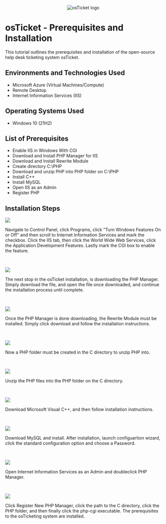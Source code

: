 <p align="center">
<img src="https://i.imgur.com/Clzj7Xs.png" alt="osTicket logo"/>
</p>

<h1>osTicket - Prerequisites and Installation</h1>
This tutorial outlines the prerequisites and installation of the open-source help desk ticketing system osTicket.<br />



<h2>Environments and Technologies Used</h2>

- Microsoft Azure (Virtual Machines/Compute)
- Remote Desktop
- Internet Information Services (IIS)

<h2>Operating Systems Used </h2>

- Windows 10</b> (21H2)

<h2>List of Prerequisites</h2>

- Enable IIS in Windows With CGI
- Download and Install PHP Manager for IIS
- Download and Install Rewrite Module
- Create directory C:\PHP
- Download and unzip PHP into PHP folder on C:\PHP
- Install C++
- Install MySQL
- Open IIS as an Admin
- Register PHP

<h2>Installation Steps</h2>

<p>
<img src=https://i.imgur.com/KUl0h24.jpg/>
</p>
<p>
Navigate to Control Panel, click Programs, click "Turn Windows Features On or Off" and then scroll to Internet Information Services and mark the checkbox. Click the IIS tab, then click the World Wide Web Services, click the Application Development Features. Lastly mark the CGI box to enable the feature.  
</p>
<br />

<p>
<img src=https://i.imgur.com/o2tajU3.jpg/>
</p>
<p>
The next stop in the osTicket installation, is downloading the PHP Manager. Simply download the file, and open the file once downloaded, and continue the installation process until complete. 
</p>
<br />

<p>
<img src=https://i.imgur.com/JhvNq4x.jpg/>
</p>
<p>
Once the PHP Manager is done downloading, the Rewrite Module must be installed. Simply click download and follow the installation instructions. 
</p>
<br />

<p>
<img src=https://i.imgur.com/adHsqZl.jpg/>
</p>
<p>
Now a PHP folder must be created in the C directory to unzip PHP into.   
</p>
<br />

<p>
<img src=https://i.imgur.com/gxbYK3H.jpg/>
</p>
<p>
Unzip the PHP files into the PHP folder on the C directory.  
</p>
<br />

<p>
<img src=https://i.imgur.com/mU8KP2I.jpg/>
</p>
<p>
Download Microsoft Visual C++, and then follow installation instructions. 
</p>
<br />

<p>
<img src=https://i.imgur.com/3WBUzdp.jpg/>
</p>
<p>
Download MySQL and install. After installation, launch configuartion wizard, click the standard configuration option and choose a Password. 
</p>
<br />

<p>
<img src=https://i.imgur.com/oqM47jW.jpg/>
</p>
<p>
Open Internet Information Services as an Admin and doubleclick PHP Manager. 
</p>
<br />

<p>
<img src=https://i.imgur.com/Fu13HfZ.jpg/>
</p>
<p>
Click Register New PHP Manager, click the path to the C directory, click the PHP folder, and then finally click the php-cgi executable. The prerequisites to the osTicketing system are installed.  
</p>
<br />
